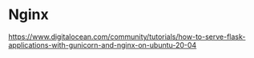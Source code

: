 # Nginx
https://www.digitalocean.com/community/tutorials/how-to-serve-flask-applications-with-gunicorn-and-nginx-on-ubuntu-20-04
